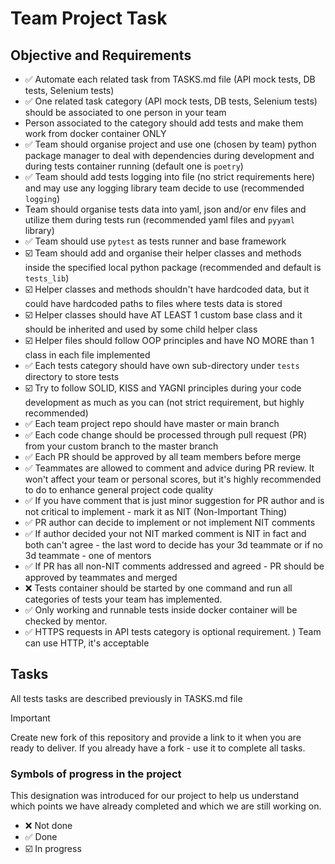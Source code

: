 # Team Project Task

## Objective and Requirements
- ✅ Automate each related task from TASKS.md file (API mock tests, DB tests, Selenium tests)
- ✅ One related task category (API mock tests, DB tests, Selenium tests) should be associated to one person in your team
- Person associated to the category should add tests and make them work from docker container ONLY
- ✅ Team should organise project and use one (chosen by team) python package manager to deal with dependencies during development and during tests container running (default one is `poetry`)
- ✅ Team should add tests logging into file (no strict requirements here) and may use any logging library team decide to use (recommended `logging`)
- Team should organise tests data into yaml, json and/or env files and utilize them during tests run (recommended yaml files and `pyyaml` library)
- ✅ Team should use `pytest` as tests runner and base framework
- ☑️ Team should add and organise their helper classes and methods inside the specified local python package (recommended and default is `tests_lib`)
- ☑️ Helper classes and methods shouldn't have hardcoded data, but it could have hardcoded paths to files where tests data is stored
- ☑️ Helper classes should have AT LEAST 1 custom base class and it should be inherited and used by some child helper class
- ☑️ Helper files should follow OOP principles and have NO MORE than 1 class in each file implemented
- ✅ Each tests category should have own sub-directory under `tests` directory to store tests
- ☑️ Try to follow SOLID, KISS and YAGNI principles during your code development as much as you can (not strict requirement, but highly recommended)
- ✅ Each team project repo should have master or main branch
- ✅ Each code change should be processed through pull request (PR) from your custom branch to the master branch
- ✅ Each PR should be approved by all team members before merge
- ✅ Teammates are allowed to comment and advice during PR review. It won't affect your team or personal scores, but it's highly recommended to do to enhance general project code quality
- ✅ If you have comment that is just minor suggestion for PR author and is not critical to implement - mark it as NIT (Non-Important Thing)
- ✅ PR author can decide to implement or not implement NIT comments
- ✅ If author decided your not NIT marked comment is NIT in fact and both can't agree - the last word to decide has your 3d teammate or if no 3d teammate - one of mentors
- ✅ If PR has all non-NIT comments addressed and agreed - PR should be approved by teammates and merged
- ❌ Tests container should be started by one command and run all categories of tests your team has implemented.
- ✅ Only working and runnable tests inside docker container will be checked by mentor.
- ✅ HTTPS requests in API tests category is optional requirement. ) Team can use HTTP, it's acceptable

## Tasks

All tests tasks are described previously in TASKS.md file

> [!IMPORTANT]  
> Create new fork of this repository and provide a link to it when you are ready to deliver. If you already have a fork - use it to complete all tasks.

### Symbols of progress in the project

This designation was introduced for our project to help us understand which points we have already completed and which we are still working on.

- ❌ Not done
- ✅ Done
- ☑️ In progress


